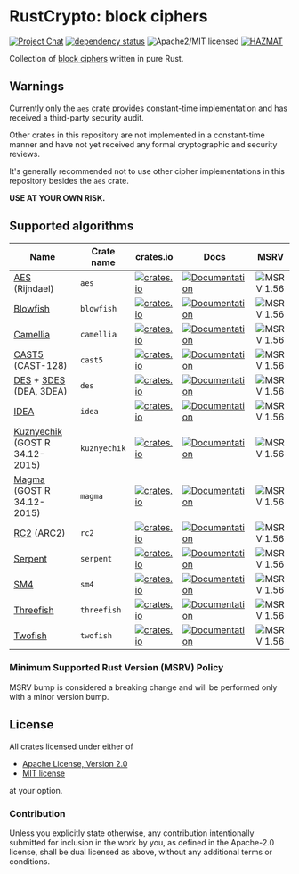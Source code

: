 # RustCrypto: block ciphers

[![Project Chat][chat-image]][chat-link]
[![dependency status][deps-image]][deps-link]
![Apache2/MIT licensed][license-image]
[![HAZMAT][hazmat-image]][hazmat-link]

Collection of [block ciphers] written in pure Rust.

## Warnings

Currently only the `aes` crate provides constant-time implementation and has received a third-party security audit.

Other crates in this repository are not implemented in a constant-time manner and have not yet received any formal cryptographic and security reviews.

It's generally recommended not to use other cipher implementations in this repository besides the `aes` crate.

**USE AT YOUR OWN RISK.**

## Supported algorithms

| Name | Crate name | crates.io | Docs | MSRV |
|------|------------|-----------|------|------|
| [AES](https://en.wikipedia.org/wiki/Advanced_Encryption_Standard) (Rijndael) | `aes` | [![crates.io](https://img.shields.io/crates/v/aes.svg)](https://crates.io/crates/aes) | [![Documentation](https://docs.rs/aes/badge.svg)](https://docs.rs/aes) | ![MSRV 1.56][msrv-1.56] |
| [Blowfish](https://en.wikipedia.org/wiki/Blowfish_(cipher)) | `blowfish` | [![crates.io](https://img.shields.io/crates/v/blowfish.svg)](https://crates.io/crates/blowfish) | [![Documentation](https://docs.rs/blowfish/badge.svg)](https://docs.rs/blowfish) | ![MSRV 1.56][msrv-1.56] |
| [Camellia](https://en.wikipedia.org/wiki/Camellia_(cipher)) | `camellia` | [![crates.io](https://img.shields.io/crates/v/camellia.svg)](https://crates.io/crates/camellia) | [![Documentation](https://docs.rs/camellia/badge.svg)](https://docs.rs/camellia) | ![MSRV 1.56][msrv-1.56] |
| [CAST5](https://en.wikipedia.org/wiki/CAST-128) (CAST-128) | `cast5` | [![crates.io](https://img.shields.io/crates/v/cast5.svg)](https://crates.io/crates/cast5) | [![Documentation](https://docs.rs/cast5/badge.svg)](https://docs.rs/cast5) | ![MSRV 1.56][msrv-1.56] |
| [DES](https://en.wikipedia.org/wiki/Data_Encryption_Standard) + [3DES](https://en.wikipedia.org/wiki/Triple_DES) (DEA, 3DEA) | `des` | [![crates.io](https://img.shields.io/crates/v/des.svg)](https://crates.io/crates/des) | [![Documentation](https://docs.rs/des/badge.svg)](https://docs.rs/des) | ![MSRV 1.56][msrv-1.56] |
| [IDEA](https://simple.wikipedia.org/wiki/International_Data_Encryption_Algorithm) | `idea` | [![crates.io](https://img.shields.io/crates/v/idea.svg)](https://crates.io/crates/idea) | [![Documentation](https://docs.rs/idea/badge.svg)](https://docs.rs/idea) | ![MSRV 1.56][msrv-1.56] |
| [Kuznyechik](https://en.wikipedia.org/wiki/Kuznyechik) (GOST R 34.12-2015)  | `kuznyechik` | [![crates.io](https://img.shields.io/crates/v/kuznyechik.svg)](https://crates.io/crates/kuznyechik) | [![Documentation](https://docs.rs/kuznyechik/badge.svg)](https://docs.rs/kuznyechik) | ![MSRV 1.56][msrv-1.56] |
| [Magma](https://en.wikipedia.org/wiki/GOST_(block_cipher)) (GOST R 34.12-2015) | `magma` | [![crates.io](https://img.shields.io/crates/v/magma.svg)](https://crates.io/crates/magma) | [![Documentation](https://docs.rs/magma/badge.svg)](https://docs.rs/magma) | ![MSRV 1.56][msrv-1.56] |
| [RC2](https://en.wikipedia.org/wiki/RC2) (ARC2) | `rc2` | [![crates.io](https://img.shields.io/crates/v/rc2.svg)](https://crates.io/crates/rc2) | [![Documentation](https://docs.rs/rc2/badge.svg)](https://docs.rs/rc2) | ![MSRV 1.56][msrv-1.56] |
| [Serpent](https://en.wikipedia.org/wiki/Serpent_(cipher)) | `serpent` | [![crates.io](https://img.shields.io/crates/v/serpent.svg)](https://crates.io/crates/serpent) | [![Documentation](https://docs.rs/serpent/badge.svg)](https://docs.rs/serpent) | ![MSRV 1.56][msrv-1.56] |
| [SM4](https://en.wikipedia.org/wiki/SM4_(cipher)) | `sm4` | [![crates.io](https://img.shields.io/crates/v/sm4.svg)](https://crates.io/crates/sm4) | [![Documentation](https://docs.rs/sm4/badge.svg)](https://docs.rs/sm4) | ![MSRV 1.56][msrv-1.56] |
| [Threefish](https://en.wikipedia.org/wiki/Threefish) | `threefish` | [![crates.io](https://img.shields.io/crates/v/threefish.svg)](https://crates.io/crates/threefish) | [![Documentation](https://docs.rs/threefish/badge.svg)](https://docs.rs/threefish) | ![MSRV 1.56][msrv-1.56] |
| [Twofish](https://en.wikipedia.org/wiki/Twofish) | `twofish` | [![crates.io](https://img.shields.io/crates/v/twofish.svg)](https://crates.io/crates/twofish) | [![Documentation](https://docs.rs/twofish/badge.svg)](https://docs.rs/twofish) | ![MSRV 1.56][msrv-1.56] |

### Minimum Supported Rust Version (MSRV) Policy

MSRV bump is considered a breaking change and will be performed only with a minor version bump.

## License

All crates licensed under either of

 * [Apache License, Version 2.0](http://www.apache.org/licenses/LICENSE-2.0)
 * [MIT license](http://opensource.org/licenses/MIT)

at your option.

### Contribution

Unless you explicitly state otherwise, any contribution intentionally submitted
for inclusion in the work by you, as defined in the Apache-2.0 license, shall be
dual licensed as above, without any additional terms or conditions.

[//]: # (badges)

[chat-image]: https://img.shields.io/badge/zulip-join_chat-blue.svg
[chat-link]: https://rustcrypto.zulipchat.com/#narrow/stream/260039-block-ciphers
[deps-image]: https://deps.rs/repo/github/RustCrypto/block-ciphers/status.svg
[deps-link]: https://deps.rs/repo/github/RustCrypto/block-ciphers
[license-image]: https://img.shields.io/badge/license-Apache2.0/MIT-blue.svg
[hazmat-image]: https://img.shields.io/badge/crypto-hazmat%E2%9A%A0-red.svg
[hazmat-link]: https://github.com/RustCrypto/meta/blob/master/HAZMAT.md
[msrv-1.56]: https://img.shields.io/badge/rustc-1.56.0+-blue.svg

[//]: # (links)

[block ciphers]: https://en.wikipedia.org/wiki/Block_cipher
